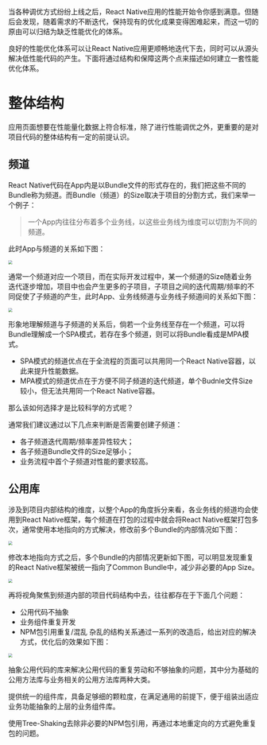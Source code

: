 当各种调优方式纷纷上线之后，React Native应用的性能开始令你感到满意。但随后会发现，随着需求的不断迭代，保持现有的优化成果变得困难起来，而这一切的原由可以归结为缺乏性能优化的体系。

良好的性能优化体系可以让React Native应用更顺畅地迭代下去，同时可以从源头解决低性能代码的产生。下面将通过结构和保障这两个点来描述如何建立一套性能优化体系。

# 整体结构
应用页面想要在性能量化数据上符合标准，除了进行性能调优之外，更重要的是对项目代码的整体结构有一定的前提认识。

## 频道
React Native代码在App内是以Bundle文件的形式存在的，我们把这些不同的Bundle称为频道。而Bundle（频道）的Size取决于项目的分割方式，我们来举一个例子：

> 一个App内往往分布着多个业务线，以这些业务线为维度可以切割为不同的频道。

此时App与频道的关系如下图：

<img src="https://s3.ax1x.com/2021/01/28/ypFyNV.png" style="zoom:50%" /> 


通常一个频道对应一个项目，而在实际开发过程中，某一个频道的Size随着业务迭代逐步增加，项目中也会产生更多的子项目，子项目之间的迭代周期/频率的不同促使了子频道的产生，此时App、业务线频道与业务线子频道间的关系如下图：

<img src="https://s3.ax1x.com/2021/01/28/ypVWPx.png" style="zoom:50%" /> 

形象地理解频道与子频道的关系后，倘若一个业务线至存在一个频道，可以将Bundle理解成一个SPA模式，若存在多个频道，则可以将Bundle看成是MPA模式。
- SPA模式的频道优点在于全流程的页面可以共用同一个React Native容器，以此来提升性能数据。
- MPA模式的频道优点在于方便不同子频道的迭代频道，单个Budnle文件Size较小，但无法共用同一个React Native容器。

那么该如何选择才是比较科学的方式呢？

通常我们建议通过以下几点来判断是否需要创建子频道：
- 各子频道迭代周期/频率差异性较大；
- 各子频道Bundle文件的Size足够小；
- 业务流程中首个子频道对性能的要求较高。

## 公用库
涉及到项目内部结构的维度，以整个App的角度拆分来看，各业务线的频道均会使用到React Native框架，每个频道在打包的过程中就会将React Native框架打包多次，通常使用本地指向的方式解决，修改前多个Bundle的内部情况如下图：

<img src="https://s3.ax1x.com/2021/01/28/ypMkFJ.png" style="zoom:50%" /> 

修改本地指向方式之后，多个Bundle的内部情况更新如下图，可以明显发现重复的React Native框架被统一指向了Common Bundle中，减少非必要的App Size。

<img src="https://s3.ax1x.com/2021/01/28/ypMAY9.png" style="zoom:50%" /> 

再将视角聚焦到频道内部的项目代码结构中去，往往都存在于下面几个问题：
- 公用代码不抽象
- 业务组件重复开发
- NPM包引用重复/混乱
杂乱的结构关系通过一系列的改造后，给出对应的解决方式，优化后的效果如下图：

<img src="https://s3.ax1x.com/2021/01/28/y9KQpR.png" style="zoom:50%" /> 

抽象公用代码的库来解决公用代码的重复劳动和不够抽象的问题，其中分为基础的公用方法库与业务相关的公用方法库两种大类。

提供统一的组件库，具备足够细的颗粒度，在满足通用的前提下，便于组装出适应业务功能抽象的上层的业务组件库。

使用Tree-Shaking去除非必要的NPM包引用，再通过本地重定向的方式避免重复包的问题。